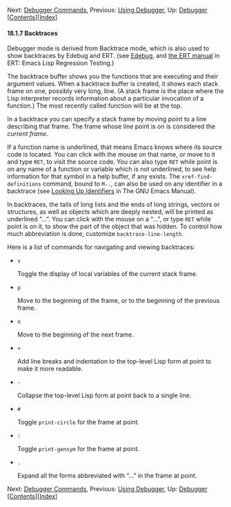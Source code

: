 

Next: [Debugger Commands](Debugger-Commands.html), Previous: [Using Debugger](Using-Debugger.html), Up: [Debugger](Debugger.html)   \[[Contents](index.html#SEC_Contents "Table of contents")]\[[Index](Index.html "Index")]

#### 18.1.7 Backtraces

Debugger mode is derived from Backtrace mode, which is also used to show backtraces by Edebug and ERT. (see [Edebug](Edebug.html), and [the ERT manual](../ert/index.html#Top) in ERT: Emacs Lisp Regression Testing.)

The backtrace buffer shows you the functions that are executing and their argument values. When a backtrace buffer is created, it shows each stack frame on one, possibly very long, line. (A stack frame is the place where the Lisp interpreter records information about a particular invocation of a function.) The most recently called function will be at the top.

In a backtrace you can specify a stack frame by moving point to a line describing that frame. The frame whose line point is on is considered the *current frame*.

If a function name is underlined, that means Emacs knows where its source code is located. You can click with the mouse on that name, or move to it and type `RET`, to visit the source code. You can also type `RET` while point is on any name of a function or variable which is not underlined, to see help information for that symbol in a help buffer, if any exists. The `xref-find-definitions` command, bound to `M-.`, can also be used on any identifier in a backtrace (see [Looking Up Identifiers](https://www.gnu.org/software/emacs/manual/html_node/emacs/Looking-Up-Identifiers.html#Looking-Up-Identifiers) in The GNU Emacs Manual).

In backtraces, the tails of long lists and the ends of long strings, vectors or structures, as well as objects which are deeply nested, will be printed as underlined “...”. You can click with the mouse on a “...”, or type `RET` while point is on it, to show the part of the object that was hidden. To control how much abbreviation is done, customize `backtrace-line-length`.

Here is a list of commands for navigating and viewing backtraces:

*   `v`

    Toggle the display of local variables of the current stack frame.

*   `p`

    Move to the beginning of the frame, or to the beginning of the previous frame.

*   `n`

    Move to the beginning of the next frame.

*   `+`

    Add line breaks and indentation to the top-level Lisp form at point to make it more readable.

*   `-`

    Collapse the top-level Lisp form at point back to a single line.

*   `#`

    Toggle `print-circle` for the frame at point.

*   `:`

    Toggle `print-gensym` for the frame at point.

*   `.`

    Expand all the forms abbreviated with “...” in the frame at point.

Next: [Debugger Commands](Debugger-Commands.html), Previous: [Using Debugger](Using-Debugger.html), Up: [Debugger](Debugger.html)   \[[Contents](index.html#SEC_Contents "Table of contents")]\[[Index](Index.html "Index")]
